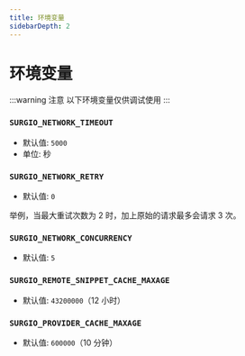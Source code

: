 ```yaml
---
title: 环境变量
sidebarDepth: 2
---
```


# 环境变量

:::warning 注意
以下环境变量仅供调试使用
:::

### `SURGIO_NETWORK_TIMEOUT`

- 默认值: `5000`
- 单位: 秒

### `SURGIO_NETWORK_RETRY`

- 默认值: `0`

举例，当最大重试次数为 2 时，加上原始的请求最多会请求 3 次。

### `SURGIO_NETWORK_CONCURRENCY`

- 默认值: `5`

### `SURGIO_REMOTE_SNIPPET_CACHE_MAXAGE`

- 默认值: `43200000`（12 小时）

### `SURGIO_PROVIDER_CACHE_MAXAGE`

- 默认值: `600000`（10 分钟）
